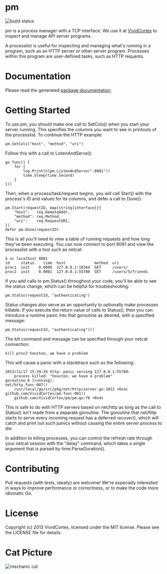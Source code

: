 pm
==

![build status](https://circleci.com/gh/VividCortex/pm.png?circle-token=d37ec652ea117165cd1b342400a801438f575209)

pm is a process manager with a TCP interface. We use it at
[VividCortex](https://vividcortex.com/) to inspect and manage API server
programs.

A processlist is useful for inspecting and managing what's running in a
program, such as an HTTP server or other server program. Processes within this
program are user-defined tasks, such as HTTP requests.

Documentation
=============

Please read the generated [package documentation](http://godoc.org/github.com/VividCortex/pm).

Getting Started
===============

To use pm, you should make one call to SetCols() when you start your server
running. This specifies the columns you want to see in printouts of the
processlist. To continue the HTTP example:

	pm.SetCols("host", "method", "uri")

Follow this with a call to ListenAndServe():

	go func() {
		for {
			log.Println(pm.ListenAndServe(":8081"))
			time.Sleep(time.Second)
		}
	}()

Then, when a process/task/request begins, you will call Start() with the
process's ID and values for its columns, and defer a call to Done():

	pm.Start(requestID, map[string]interface{}{
		"host":   req.RemoteAddr,
		"method": req.Method,
		"uri":    req.RequestURI,
	})
	defer pm.Done(requestID)

This is all you'll need to view a table of running requests and how long they've
been executing. You can now connect to port 8081 and view the processlist with a
tool such as netcat:

	$ nc localhost 8081
	id     status    time  host             method  uri
	proc1  init    0.0000  127.0.0.1:18364  GET     /users/
	proc2  init    0.0001  127.0.0.1:55780  GET     /users/5/friends

If you add calls to pm.Status() throughout your code, you'll be able to see the
status change, which can be helpful for troubleshooting:

	pm.Status(requestId, "authenticating")

Status changes also serve as an opportunity to optionally make processes
killable. If you execute the return value of calls to Status(), then you can
introduce a runtime panic into that goroutine as desired, with a specified
message:

	pm.Status(requestId, "authenticating")()

The kill command and message can be specified through your netcat connection:

	kill proc2 houston, we have a problem

This will cause a panic with a stacktrace such as the following:

	2013/11/17 15:39:29 http: panic serving 127.0.0.1:55780:
		process killed: "houston, we have a problem"
	goroutine 6 [running]:
	net/http.func·007()
	    /usr/local/go/src/pkg/net/http/server.go:1022 +0xac
	github.com/VividCortex/pm.func·001()
	    github.com/VividCortex/pm/pm.go:76 +0x4c

This is safe to do with HTTP servers based on net/http as long as the call to
Status() isn't made from a separate goroutine. The goroutine that net/http
starts to serve every incoming request has a deferred recover(), which will
catch and print out such panics without causing the entire server process to
die.

In addition to killing processes, you can control the refresh rate through your
netcat session with the "delay" command, which takes a single argument that is
parsed by time.ParseDuration().

Contributing
============

Pull requests (with tests, ideally) are welcome! We're especially interested
in ways to improve performance or correctness, or to make the code more
idiomatic Go.

License
=======

Copyright (c) 2013 VividCortex, licensed under the MIT license.
Please see the LICENSE file for details.

Cat Picture
===========

![mechanic cat](http://heidicullinan.files.wordpress.com/2012/03/funny-cat-pictures-lolcats-mechanic-cat-is-on-the-job.jpg)